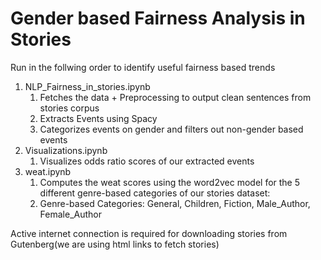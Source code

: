 # Gender based Fairness Analysis in Stories


Run in the follwing order to identify useful fairness based trends
1. NLP_Fairness_in_stories.ipynb
    1. Fetches the data + Preprocessing to output clean sentences from stories corpus
    2. Extracts Events using Spacy
    3. Categorizes events on gender and filters out non-gender based events
2. Visualizations.ipynb
    1. Visualizes odds ratio scores of our extracted events
4. weat.ipynb
    1. Computes the weat scores using the word2vec model for the 5 different genre-based categories of our stories dataset:
    2. Genre-based Categories: General, Children, Fiction, Male_Author, Female_Author


Active internet connection is required for downloading stories from Gutenberg(we are using html links to fetch stories)

